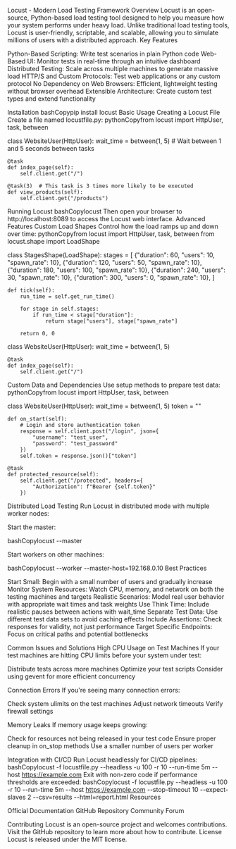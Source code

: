 Locust - Modern Load Testing Framework
Overview
Locust is an open-source, Python-based load testing tool designed to help you measure how your system performs under heavy load. Unlike traditional load testing tools, Locust is user-friendly, scriptable, and scalable, allowing you to simulate millions of users with a distributed approach.
Key Features

Python-Based Scripting: Write test scenarios in plain Python code
Web-Based UI: Monitor tests in real-time through an intuitive dashboard
Distributed Testing: Scale across multiple machines to generate massive load
HTTP/S and Custom Protocols: Test web applications or any custom protocol
No Dependency on Web Browsers: Efficient, lightweight testing without browser overhead
Extensible Architecture: Create custom test types and extend functionality

Installation
bashCopypip install locust
Basic Usage
Creating a Locust File
Create a file named locustfile.py:
pythonCopyfrom locust import HttpUser, task, between

class WebsiteUser(HttpUser):
    wait_time = between(1, 5)  # Wait between 1 and 5 seconds between tasks
    
    @task
    def index_page(self):
        self.client.get("/")
        
    @task(3)  # This task is 3 times more likely to be executed
    def view_products(self):
        self.client.get("/products")
Running Locust
bashCopylocust
Then open your browser to http://localhost:8089 to access the Locust web interface.
Advanced Features
Custom Load Shapes
Control how the load ramps up and down over time:
pythonCopyfrom locust import HttpUser, task, between
from locust.shape import LoadShape

class StagesShape(LoadShape):
    stages = [
        {"duration": 60, "users": 10, "spawn_rate": 10},
        {"duration": 120, "users": 50, "spawn_rate": 10},
        {"duration": 180, "users": 100, "spawn_rate": 10},
        {"duration": 240, "users": 30, "spawn_rate": 10},
        {"duration": 300, "users": 0, "spawn_rate": 10},
    ]
    
    def tick(self):
        run_time = self.get_run_time()
        
        for stage in self.stages:
            if run_time < stage["duration"]:
                return stage["users"], stage["spawn_rate"]
        
        return 0, 0

class WebsiteUser(HttpUser):
    wait_time = between(1, 5)
    
    @task
    def index_page(self):
        self.client.get("/")
Custom Data and Dependencies
Use setup methods to prepare test data:
pythonCopyfrom locust import HttpUser, task, between

class WebsiteUser(HttpUser):
    wait_time = between(1, 5)
    token = ""
    
    def on_start(self):
        # Login and store authentication token
        response = self.client.post("/login", json={
            "username": "test_user",
            "password": "test_password"
        })
        self.token = response.json()["token"]
    
    @task
    def protected_resource(self):
        self.client.get("/protected", headers={
            "Authorization": f"Bearer {self.token}"
        })
Distributed Load Testing
Run Locust in distributed mode with multiple worker nodes:

Start the master:

bashCopylocust --master

Start workers on other machines:

bashCopylocust --worker --master-host=192.168.0.10
Best Practices

Start Small: Begin with a small number of users and gradually increase
Monitor System Resources: Watch CPU, memory, and network on both the testing machines and targets
Realistic Scenarios: Model real user behavior with appropriate wait times and task weights
Use Think Time: Include realistic pauses between actions with wait_time
Separate Test Data: Use different test data sets to avoid caching effects
Include Assertions: Check responses for validity, not just performance
Target Specific Endpoints: Focus on critical paths and potential bottlenecks

Common Issues and Solutions
High CPU Usage on Test Machines
If your test machines are hitting CPU limits before your system under test:

Distribute tests across more machines
Optimize your test scripts
Consider using gevent for more efficient concurrency

Connection Errors
If you're seeing many connection errors:

Check system ulimits on the test machines
Adjust network timeouts
Verify firewall settings

Memory Leaks
If memory usage keeps growing:

Check for resources not being released in your test code
Ensure proper cleanup in on_stop methods
Use a smaller number of users per worker

Integration with CI/CD
Run Locust headlessly for CI/CD pipelines:
bashCopylocust -f locustfile.py --headless -u 100 -r 10 --run-time 5m --host https://example.com
Exit with non-zero code if performance thresholds are exceeded:
bashCopylocust -f locustfile.py --headless -u 100 -r 10 --run-time 5m --host https://example.com --stop-timeout 10 --expect-slaves 2 --csv=results --html=report.html
Resources

Official Documentation
GitHub Repository
Community Forum

Contributing
Locust is an open-source project and welcomes contributions. Visit the GitHub repository to learn more about how to contribute.
License
Locust is released under the MIT license.